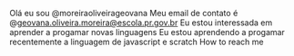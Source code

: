 Olá eu sou @moreiraoliveirageovana
Meu email de contato é @geovana.oliveira.moreira@escola.pr.gov.br
Eu estou interessada em aprender a progamar novas linguagens
Eu estou aprendendo a progamar recentemente a linguagem de javascript e scratch
How to reach me
